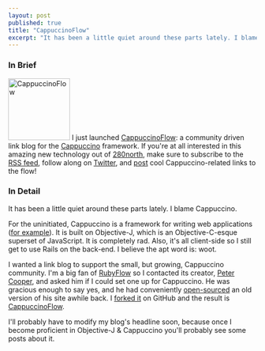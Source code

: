 ```yaml
---
layout: post
published: true
title: "CappuccinoFlow"
excerpt: "It has been a little quiet around these parts lately. I blame Cappuccino."
---
```


### In Brief

[<img title="CappuccinoFlow" src="http://blog.jerodsanto.net/wp-content/uploads/2009/10/cf.png" height="125" alt="CappuccinoFlow" width="125" />][1]
I just launched <a href="http://cappuccinoflow.com" rel="external">CappuccinoFlow</a>: a community driven link blog for the <a href="http://www.cappuccino.org" rel="external">Cappuccino</a> framework. If you're at all interested in this amazing new technology out of <a href="http://280north.com/" rel="external">280north</a>, make sure to subscribe to the [RSS feed][2], follow along on <a href="http://twitter.com/cappuccinoflow" rel="external">Twitter</a>, and <a href="http://cappuccinoflow.com/items/new" rel="external">post</a> cool Cappuccino-related links to the flow!

### In Detail

It has been a little quiet around these parts lately. I blame Cappuccino.

For the uninitiated, Cappuccino is a framework for writing web applications (<a href="http://almost.at" rel="external">for example</a>). It is built on Objective-J, which is an Objective-C-esque superset of JavaScript. It is completely rad. Also, it's all client-side so I still get to use Rails on the back-end. I believe the apt word is: woot.

I wanted a link blog to support the small, but growing, Cappuccino community. I'm a big fan of <a href="http://rubyflow.com" rel="external">RubyFlow</a> so I contacted its creator, <a href="http://peterc.org" rel="external">Peter Cooper</a>, and asked him if I could set one up for Cappuccino. He was gracious enough to say yes, and he had conveniently <a href="http://github.com/Sutto/rubyflow/" rel="external">open-sourced</a> an old version of his site awhile back. I <a href="http://github.com/jerodsanto/cappuccinoflow" rel="external">forked it</a> on GitHub and the result is <a href="http://cappuccinoflow.com" rel="external">CappuccinoFlow</a>.

I'll probably have to modify my blog's headline soon, because once I become proficient in Objective-J & Cappuccino you'll probably see some posts about it.


[1]: http://cappuccinoflow.com
[2]: http://feeds.feedburner.com/cappuccinoflow
